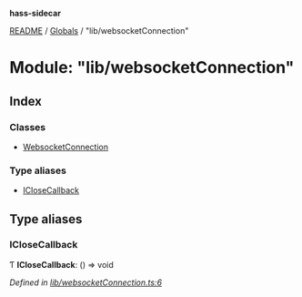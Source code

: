 **hass-sidecar**

[README](../README.md) / [Globals](../globals.md) / "lib/websocketConnection"

# Module: "lib/websocketConnection"

## Index

### Classes

* [WebsocketConnection](../classes/_lib_websocketconnection_.websocketconnection.md)

### Type aliases

* [ICloseCallback](_lib_websocketconnection_.md#iclosecallback)

## Type aliases

### ICloseCallback

Ƭ  **ICloseCallback**: () => void

*Defined in [lib/websocketConnection.ts:6](https://github.com/danitetus/hass-sidecar/blob/b82a103/src/lib/websocketConnection.ts#L6)*
